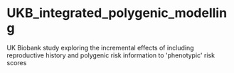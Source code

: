 # UKB_integrated_polygenic_modelling
UK Biobank study exploring the incremental effects of including reproductive history and polygenic risk information to 'phenotypic' risk scores
